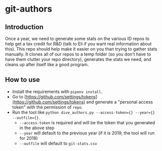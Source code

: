 # git-authors

## Introduction
Once a year, we need to generate some stats on the various ID repos to help get a tax credit for R&D (talk to Eli if you want real information about this).
This repo should help make it easier on you than trying to gather stats manually.
It clones all of our repos to a temp folder (so you don't have to have them clutter your repo directory), generates the stats we need, and cleans up after itself like a good program.

## How to use
- Install the requirements with `pipenv install`.
- Go to [https://github.com/settings/tokens](https://github.com/settings/tokens) and generate a "personal access token" with the permission of `repo`.
- Run the tool like `python dive_authors.py --access-token={} --year={} --outfile={}`.
  - `--access-token` is required and will be the token that you generated in the above step
  - `--year` will default to the previous year (if it is 2019, the tool will run for 2018)
  - `--outfile` will default to `git-stats.csv`

